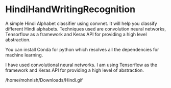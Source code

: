 # HindiHandWritingRecognition
A simple Hindi Alphabet classifier using convnet. It will help you classify different Hindi alphabets. Techniques used are convolution neural networks, Tensorflow as a framework and Keras API for providing a high level abstraction.

You can install Conda for python which resolves all the dependencies for machine learning.

I have used convolutional neural networks. I am using Tensorflow as the framework and Keras API for providing a high level of abstraction.

/home/mohnish/Downloads/Hindi.gif
